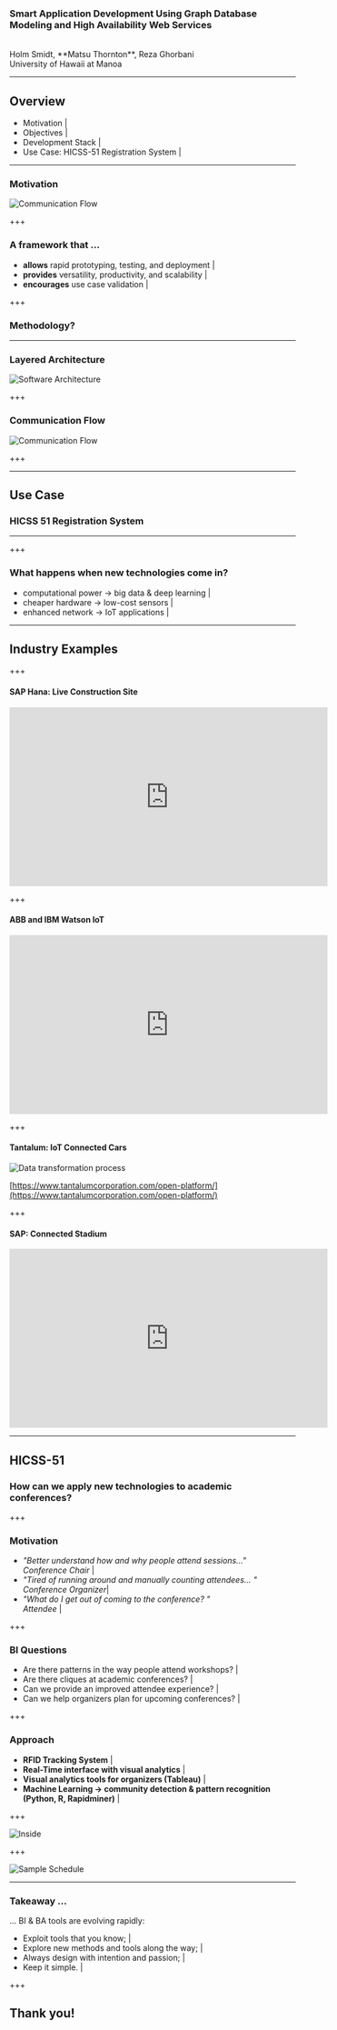 ### Smart Application Development Using Graph Database Modeling and High Availability Web Services

<br>
Holm Smidt, **Matsu Thornton**, Reza Ghorbani <br>
University of Hawaii at Manoa


---

## Overview

- Motivation |
- Objectives |
- Development Stack |
- Use Case: HICSS-51 Registration System |


---

### Motivation

![Communication Flow](assets/comm_network.png)



+++

### A framework that ...

- **allows** rapid prototyping, testing, and deployment |
- **provides** versatility, productivity, and scalability |
- **encourages** use case validation |

+++

### Methodology?



---

### Layered Architecture

![Software Architecture](assets/stack_color_crop.png)

+++

### Communication Flow

![Communication Flow](assets/flow.png)

+++


---

## Use Case
### HICSS 51 Registration System


---



+++

### What happens when new technologies come in?

- computational power &rarr; big data & deep learning |
- cheaper hardware &rarr; low-cost sensors  |
- enhanced network &rarr; IoT applications |
---

## Industry Examples

+++

#### SAP Hana: Live Construction Site

<iframe width="560" height="315" src="https://www.youtube.com/embed/xNE5Goby2dc" frameborder="0" gesture="media" allow="encrypted-media" allowfullscreen></iframe>

+++

#### ABB and IBM Watson IoT

<iframe width="560" height="315" src="https://www.youtube.com/embed/-4CazFUHgDs" frameborder="0" gesture="media" allow="encrypted-media" allowfullscreen></iframe>

+++

#### Tantalum: IoT Connected Cars

![Data transformation process](assets/Tantalum.png)

[https://www.tantalumcorporation.com/open-platform/](https://www.tantalumcorporation.com/open-platform/)

+++

#### SAP: Connected Stadium

<iframe width="560" height="315" src="https://www.youtube.com/embed/Lx0q5XjR18Q" frameborder="0" gesture="media" allow="encrypted-media" allowfullscreen></iframe>

---

## HICSS-51

### How can we apply new technologies to academic conferences?

+++

### Motivation

- _"Better understand how and why people attend sessions..." <br> Conference Chair_ |
- _"Tired of running around and manually counting attendees... " <br> Conference Organizer_|
- _"What do I get out of coming to the conference? " <br> Attendee_ |

+++

### BI Questions

- Are there patterns in the way people attend workshops? |
- Are there cliques at academic conferences?  |
- Can we provide an improved attendee experience? |
- Can we help organizers plan for upcoming conferences? |

+++

### Approach

- **RFID Tracking System**  |
- **Real-Time interface with visual analytics** |
- **Visual analytics tools for organizers (Tableau)** |
- **Machine Learning &rarr; community detection & pattern recognition (Python, R, Rapidminer)** |

+++

![Inside](assets/hicss2.png)

+++

![Sample Schedule](assets/sample_graph.png)

---
### Takeaway  ...

... BI & BA tools are evolving rapidly:

- Exploit tools that you know; |
- Explore new methods and tools along the way; |
- Always design with intention and passion; |
- Keep it simple. |

+++

## Thank you!
